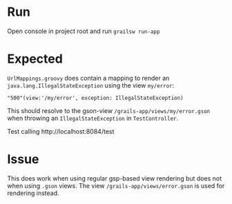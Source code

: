 # Run

Open console in project root and run `grailsw run-app`

# Expected

`UrlMappings.groovy` does contain a mapping to render an `java.lang.IllegalStateException` using the view `my/error`:

`"500"(view:'/my/error', exception: IllegalStateException)`

This should resolve to the gson-view `/grails-app/views/my/error.gson` when throwing an `IllegalStateException` in `TestController`.

Test calling http://localhost:8084/test

# Issue

This does work when using regular gsp-based view rendering but does not when using `.gson` views. The view `/grails-app/views/error.gson`
is used for rendering instead.
